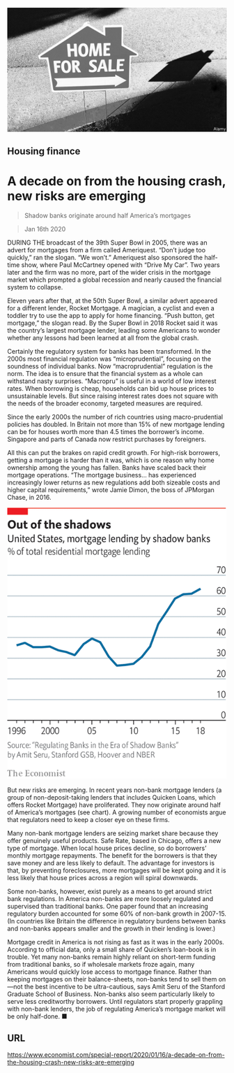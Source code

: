 ![](./images/20200118_SRP541.jpg)

## Housing finance

# A decade on from the housing crash, new risks are emerging

> Shadow banks originate around half America’s mortgages

> Jan 16th 2020

DURING THE broadcast of the 39th Super Bowl in 2005, there was an advert for mortgages from a firm called Ameriquest. “Don’t judge too quickly,” ran the slogan. “We won’t.” Ameriquest also sponsored the half-time show, where Paul McCartney opened with “Drive My Car”. Two years later and the firm was no more, part of the wider crisis in the mortgage market which prompted a global recession and nearly caused the financial system to collapse.

Eleven years after that, at the 50th Super Bowl, a similar advert appeared for a different lender, Rocket Mortgage. A magician, a cyclist and even a toddler try to use the app to apply for home financing. “Push button, get mortgage,” the slogan read. By the Super Bowl in 2018 Rocket said it was the country’s largest mortgage lender, leading some Americans to wonder whether any lessons had been learned at all from the global crash.

Certainly the regulatory system for banks has been transformed. In the 2000s most financial regulation was “microprudential”, focusing on the soundness of individual banks. Now “macroprudential” regulation is the norm. The idea is to ensure that the financial system as a whole can withstand nasty surprises. “Macropru” is useful in a world of low interest rates. When borrowing is cheap, households can bid up house prices to unsustainable levels. But since raising interest rates does not square with the needs of the broader economy, targeted measures are required.

Since the early 2000s the number of rich countries using macro-prudential policies has doubled. In Britain not more than 15% of new mortgage lending can be for houses worth more than 4.5 times the borrower’s income. Singapore and parts of Canada now restrict purchases by foreigners.

All this can put the brakes on rapid credit growth. For high-risk borrowers, getting a mortgage is harder than it was, which is one reason why home ownership among the young has fallen. Banks have scaled back their mortgage operations. “The mortgage business… has experienced increasingly lower returns as new regulations add both sizeable costs and higher capital requirements,” wrote Jamie Dimon, the boss of JPMorgan Chase, in 2016.



![](./images/20200118_SRC524.png)

But new risks are emerging. In recent years non-bank mortgage lenders (a group of non-deposit-taking lenders that includes Quicken Loans, which offers Rocket Mortgage) have proliferated. They now originate around half of America’s mortgages (see chart). A growing number of economists argue that regulators need to keep a closer eye on these firms.

Many non-bank mortgage lenders are seizing market share because they offer genuinely useful products. Safe Rate, based in Chicago, offers a new type of mortgage. When local house prices decline, so do borrowers’ monthly mortgage repayments. The benefit for the borrowers is that they save money and are less likely to default. The advantage for investors is that, by preventing foreclosures, more mortgages will be kept going and it is less likely that house prices across a region will spiral downwards.

Some non-banks, however, exist purely as a means to get around strict bank regulations. In America non-banks are more loosely regulated and supervised than traditional banks. One paper found that an increasing regulatory burden accounted for some 60% of non-bank growth in 2007-15. (In countries like Britain the difference in regulatory burdens between banks and non-banks appears smaller and the growth in their lending is lower.)

Mortgage credit in America is not rising as fast as it was in the early 2000s. According to official data, only a small share of Quicken’s loan-book is in trouble. Yet many non-banks remain highly reliant on short-term funding from traditional banks, so if wholesale markets froze again, many Americans would quickly lose access to mortgage finance. Rather than keeping mortgages on their balance-sheets, non-banks tend to sell them on—not the best incentive to be ultra-cautious, says Amit Seru of the Stanford Graduate School of Business. Non-banks also seem particularly likely to serve less creditworthy borrowers. Until regulators start properly grappling with non-bank lenders, the job of regulating America’s mortgage market will be only half-done. ■

## URL

https://www.economist.com/special-report/2020/01/16/a-decade-on-from-the-housing-crash-new-risks-are-emerging
